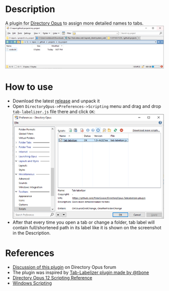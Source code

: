 # Description
A plugin for [Directory Opus](https://www.gpsoft.com.au/) to assign more detailed names to tabs.
![Example](docs/example-how-it-looks.png)

# How to use
* Download the latest [release](https://github.com/PolarGoose/DirectoryOpus-TabLabelizer-plugin/releases) and unpack it
* Open `DirectoryOpus->Preferences->Scripting` menu and drag and drop `tab-labelizer.js` file there and click `OK`:<br>
![preferences](docs/adding-script-via-preferences.png)
* After that every time you open a tab or change a folder, tab label will contain full/shortened path in its label like it is shown on the screenshot in the Description.

# References
* [Discussion of this plugin](https://resource.dopus.com/t/tab-labelizer-plugin-to-assign-more-detailed-names-to-tabs/37275) on Directory Opus forum
* The plugin was inspired by [Tab-Labelizer plugin made by @tbone](https://resource.dopus.com/t/tab-labelizer-extend-the-folder-names-shown-in-your-tabs/18075)
* [Directory Opus 12 Scripting Reference](https://www.gpsoft.com.au/help/opus12/index.html#!Documents/scriptingreference.htm)
* [Windows Scripting](https://docs.microsoft.com/en-us/previous-versions/windows/internet-explorer/ie-developer/windows-scripting)
